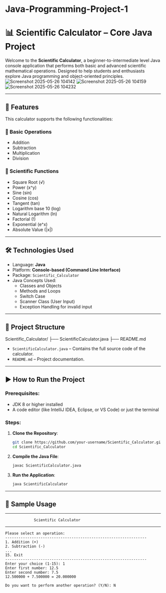 # Java-Programming-Project-1

# 📊 Scientific Calculator – Core Java Project

Welcome to the **Scientific Calculator**, a beginner-to-intermediate level Java console application that performs both basic and advanced scientific mathematical operations. Designed to help students and enthusiasts explore Java programming and object-oriented principles.
![Screenshot 2025-05-26 104142](https://github.com/user-attachments/assets/3711d4bf-c10f-43ca-aa55-b3134238827a)
![Screenshot 2025-05-26 104159](https://github.com/user-attachments/assets/3a9329d4-aa49-4e3f-8dd5-994b92ba51a2)
![Screenshot 2025-05-26 104232](https://github.com/user-attachments/assets/6e03ea62-f664-4bc9-94d5-b7dae13c6f8a)

---

## 🚀 Features

This calculator supports the following functionalities:

### 🧮 Basic Operations
- Addition
- Subtraction
- Multiplication
- Division

### 📐 Scientific Functions
- Square Root (√)
- Power (x^y)
- Sine (sin)
- Cosine (cos)
- Tangent (tan)
- Logarithm base 10 (log)
- Natural Logarithm (ln)
- Factorial (!)
- Exponential (e^x)
- Absolute Value (|x|)

---

## 🛠️ Technologies Used

- Language: **Java**
- Platform: **Console-based (Command Line Interface)**
- Package: `Scientific_Calculator`
- Java Concepts Used:
  - Classes and Objects
  - Methods and Loops
  - Switch Case
  - Scanner Class (User Input)
  - Exception Handling for invalid input

---

## 📁 Project Structure

Scientific_Calculator/
├── ScientificCalculator.java
├── README.md



- `ScientificCalculator.java` – Contains the full source code of the calculator.
- `README.md` – Project documentation.

---

## ▶️ How to Run the Project

### Prerequisites:
- JDK 8 or higher installed
- A code editor (like IntelliJ IDEA, Eclipse, or VS Code) or just the terminal

### Steps:

1. **Clone the Repository**:
    ```bash
    git clone https://github.com/your-username/Scientific_Calculator.git
    cd Scientific_Calculator
    ```

2. **Compile the Java File**:
    ```bash
    javac ScientificCalculator.java
    ```

3. **Run the Application**:
    ```bash
    java ScientificCalculator
    ```

---

## 🧠 Sample Usage

----------------------------------------------------------------
                 Scientific Calculator
----------------------------------------------------------------
```text
Please select an operation:
----------------------------------------------------------------
1. Addition (+)
2. Subtraction (-)
...
15. Exit
----------------------------------------------------------------
Enter your choice (1-15): 1
Enter first number: 12.5
Enter second number: 7.5
12.500000 + 7.500000 = 20.000000

Do you want to perform another operation? (Y/N): N
